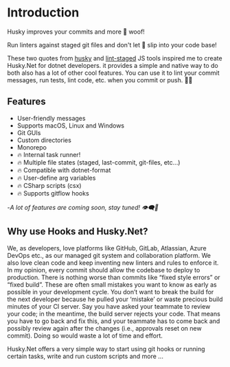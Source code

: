 # Introduction

Husky improves your commits and more 🐶 woof!

Run linters against staged git files and don't let 💩 slip into your code base!

These two quotes from [husky](https://github.com/typicode/husky) and [lint-staged](https://github.com/okonet/lint-staged) JS tools inspired me to create Husky.Net for dotnet developers. it provides a simple and native way to do both also has a lot of other cool features. You can use it to lint your commit messages, run tests, lint code, etc. when you commit or push. 🚀🚀

## Features

- User-friendly messages
- Supports macOS, Linux and Windows
- Git GUIs
- Custom directories
- Monorepo
- 🔥 Internal task runner!
- 🔥 Multiple file states (staged, last-commit, git-files, etc...)
- 🔥 Compatible with dotnet-format
- 🔥 User-define arg variables
- 🔥 CSharp scripts (csx)
- 🔥 Supports gitflow hooks

-_A lot of features are coming soon, stay tuned! 👁️‍🗨️👀_

## Why use Hooks and Husky.Net?

We, as developers, love platforms like GitHub, GitLab, Atlassian, Azure DevOps etc., as our managed git system and collaboration platform. We also love clean code and keep inventing new linters and rules to enforce it. In my opinion, every commit should allow the codebase to deploy to production. There is nothing worse than commits like “fixed style errors” or “fixed build”. These are often small mistakes you want to know as early as possible in your development cycle. You don’t want to break the build for the next developer because he pulled your ‘mistake’ or waste precious build minutes of your CI server. Say you have asked your teammate to review your code; in the meantime, the build server rejects your code. That means you have to go back and fix this, and your teammate has to come back and possibly review again after the changes (i.e., approvals reset on new commit). Doing so would waste a lot of time and effort.

Husky.Net offers a very simple way to start using git hooks or running certain tasks, write and run custom scripts and more ...
